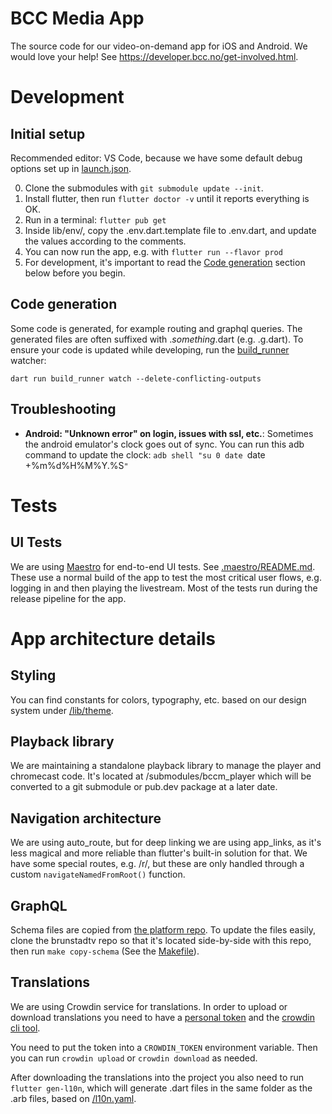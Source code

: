 # BCC Media App

The source code for our video-on-demand app for iOS and Android.
We would love your help! See https://developer.bcc.no/get-involved.html.

# Development

## Initial setup

Recommended editor: VS Code, because we have some default debug options set up in [launch.json](./.vscode/launch.json).

0. Clone the submodules with `git submodule update --init`.
1. Install flutter, then run `flutter doctor -v` until it reports everything is OK.
2. Run in a terminal: `flutter pub get`
3. Inside lib/env/, copy the .env.dart.template file to .env.dart, and update the values according to the comments.
4. You can now run the app, e.g. with `flutter run --flavor prod`
5. For development, it's important to read the [Code generation](#code-generation) section below before you begin.

## Code generation

Some code is generated, for example routing and graphql queries.
The generated files are often suffixed with ._something_.dart (e.g. .g.dart).
To ensure your code is updated while developing, run the [build_runner](https://dart.dev/tools/build_runner) watcher:

```
dart run build_runner watch --delete-conflicting-outputs
```

## Troubleshooting

- **Android: "Unknown error" on login, issues with ssl, etc.**: Sometimes the android emulator's clock goes out of sync. You can run this adb command to update the clock: `adb shell "su 0 date `date +%m%d%H%M%Y.%S`"`

# Tests

## UI Tests

We are using [Maestro](https://maestro.mobile.dev/) for end-to-end UI tests. See [.maestro/README.md](./.maestro/README.md).
These use a normal build of the app to test the most critical user flows, e.g. logging in and then playing the livestream.
Most of the tests run during the release pipeline for the app.

# App architecture details

## Styling

You can find constants for colors, typography, etc. based on our design system under [/lib/theme](./lib/theme).

## Playback library

We are maintaining a standalone playback library to manage the player and chromecast code.
It's located at /submodules/bccm_player which will be converted to a git submodule or pub.dev package at a later date.

## Navigation architecture

We are using auto_route, but for deep linking we are using app_links, as it's less magical and more reliable than flutter's built-in solution for that.
We have some special routes, e.g. /r/, but these are only handled through a custom `navigateNamedFromRoot()` function.

## GraphQL

Schema files are copied from [the platform repo](https://github.com/bcc-code/brunstadtv).
To update the files easily, clone the brunstadtv repo so that it's located side-by-side with this repo, then run `make copy-schema` (See the [Makefile](./Makefile)).

## Translations

We are using Crowdin service for translations.
In order to upload or download translations you need to have a [personal token](https://crowdin.com/settings#api-key) and the [crowdin cli tool](https://developer.crowdin.com/cli-tool/#installation).

You need to put the token into a `CROWDIN_TOKEN` environment variable.
Then you can run `crowdin upload` or `crowdin download` as needed.

After downloading the translations into the project you also need to run `flutter gen-l10n`, which will generate .dart files in the same folder as the .arb files, based on [/l10n.yaml](./l10n.yaml).
